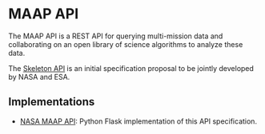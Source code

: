 # MAAP API
The MAAP API is a REST API for querying multi-mission data and collaborating on an open library of science algorithms to analyze these data. 

The [Skeleton API](maap-skeleton.yaml) is an initial specification proposal to be jointly developed by NASA and ESA.
 
## Implementations

- [NASA MAAP API](https://github.com/MAAP-Project/maap-api-nasa): Python Flask implementation of this API specification.
